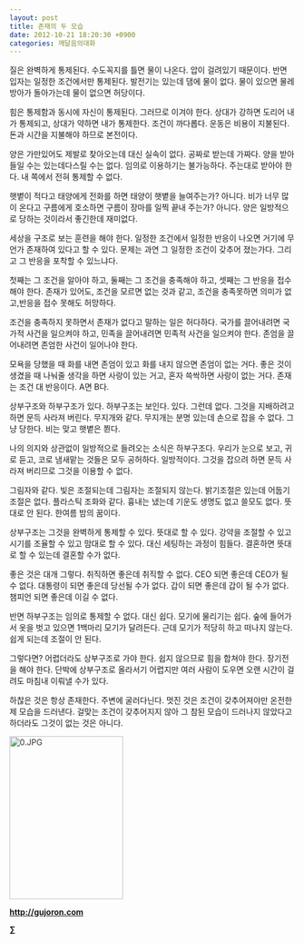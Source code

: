 ```yaml
---
layout: post
title: 존재의 두 모습
date: 2012-10-21 18:20:30 +0900
categories: 깨달음의대화
---
```

<p style="color: rgb(51, 51, 51); font-family: Tahoma, sans-serif; line-height: 19px; background-color: rgb(255, 255, 255); ">
</p>

질은 완벽하게 통제된다. 수도꼭지를 틀면 물이 나온다. 압이 걸려있기 때문이다. 반면 입자는 일정한 조건에서만 통제된다. 발전기는 있는데 댐에 물이 없다. 물이 있으면 물레방아가 돌아가는데 물이 없으면 허당이다.

힘은 통제함과 동시에 자신이 통제된다. 그러므로 이겨야 한다. 상대가 강하면 도리어 내가 통제되고, 상대가 약하면 내가 통제한다. 조건이 까다롭다. 운동은 비용이 지불된다. 돈과 시간을 지불해야 하므로 본전이다.

양은 가만있어도 제발로 찾아오는데 대신 실속이 없다. 공짜로 받는데 가짜다. 양을 받아들일 수는 있는데다스릴 수는 없다. 임의로 이용하기는 불가능하다. 주는대로 받아야 한다. 내 쪽에서 전혀 통제할 수 없다.

햇볕이 적다고 태양에게 전화를 하면 태양이 햇볕을 늘여주는가? 아니다. 비가 너무 많이 온다고 구름에게 호소하면 구름이 장마를 일찍 끝내 주는가? 아니다. 양은 일방적으로 당하는 것이라서 좋긴한데 재미없다.

세상을 구조로 보는 훈련을 해야 한다. 일정한 조건에서 일정한 반응이 나오면 거기에 무언가 존재하여 있다고 할 수 있다. 문제는 과연 그 일정한 조건이 갖추어 졌는가다. 그리고 그 반응을 포착할 수 있느냐다.

첫째는 그 조건을 알아야 하고, 둘째는 그 조건을 충족해야 하고, 셋째는 그 반응을 접수해야 한다. 존재가 있어도, 조건을 모르면 없는 것과 같고, 조건을 충족못하면 의미가 없고,반응을 접수 못해도 허망하다.

조건을 충족하지 못하면서 존재가 없다고 말하는 일은 허다하다. 국가를 끌어내려면 국가적 사건을 일으켜야 하고, 민족을 끌어내려면 민족적 사건을 일으켜야 한다. 존엄을 끌어내려면 존엄한 사건이 일어나야 한다.

모욕을 당했을 때 화를 내면 존엄이 있고 화를 내지 않으면 존엄이 없는 거다. 좋은 것이 생겼을 때 나눠줄 생각을 하면 사랑이 있는 거고, 혼자 쓱싹하면 사랑이 없는 거다. 존재는 조건 대 반응이다. A면 B다.

상부구조와 하부구조가 있다. 하부구조는 보인다. 있다. 그런데 없다. 그것을 지배하려고 하면 문득 사라져 버린다. 무지개와 같다. 무지개는 분명 있는데 손으로 잡을 수 없다. 그냥 당한다. 비는 맞고 햇볕은 쬔다.

나의 의지와 상관없이 일방적으로 들려오는 소식은 하부구조다. 우리가 눈으로 보고, 귀로 듣고, 코로 냄새맡는 것들은 모두 공허하다. 일방적이다. 그것을 잡으려 하면 문득 사라져 버리므로 그것을 이용할 수 없다.

그림자와 같다. 빛은 조절되는데 그림자는 조절되지 않는다. 밝기조절은 있는데 어둡기조절은 없다. 플라스틱 조화와 같다. 흉내는 냈는데 기운도 생명도 없고 쓸모도 없다. 뜻대로 안 된다. 한여름 밤의 꿈이다.

상부구조는 그것을 완벽하게 통제할 수 있다. 뜻대로 할 수 있다. 강약을 조절할 수 있고 시기를 조율할 수 있고 맘대로 할 수 있다. 대신 세팅하는 과정이 힘들다. 결혼하면 뜻대로 할 수 있는데 결혼할 수가 없다.

좋은 것은 대개 그렇다. 취직하면 좋은데 취직할 수 없다. CEO 되면 좋은데 CEO가 될 수 없다. 대통령이 되면 좋은데 당선될 수가 없다. 갑이 되면 좋은데 갑이 될 수가 없다. 챔피언 되면 좋은데 이길 수 없다.

반면 하부구조는 임의로 통제할 수 없다. 대신 쉽다. 모기에 물리기는 쉽다. 숲에 들어가서 옷을 벗고 있으면 1백마리 모기가 달려든다. 근데 모기가 적당히 하고 떠나지 않는다. 쉽게 되는데 조절이 안 된다.

그렇다면? 어렵더라도 상부구조로 가야 한다. 쉽지 않으므로 힘을 합쳐야 한다. 장기전을 해야 한다. 단박에 상부구조로 올라서기 어렵지만 여러 사람이 도우면 오랜 시간이 걸려도 마침내 이뤄낼 수가 있다.

하찮은 것은 항상 존재한다. 주변에 굴러다닌다. 멋진 것은 조건이 갖추어져야만 온전한 제 모습을 드러낸다. 걸맞는 조건이 갖추어지지 않아 그 참된 모습이 드러나지 않았다고 하더라도 그것이 없는 것은 아니다.











<a href="?mid=WaytoWin" target="_self" style="color: rgb(51, 51, 51); "><img src="assets/attach/images/199/290/248/123456.JPG" alt="0.JPG" title="0.JPG" width="200" height="287" rel="xe_gallery" style="border: 0px; " /></a>







**<a href="http://gujoron.com/" target="_blank" style="color: rgb(51, 51, 51); ">http://gujoron.com</a>**  


**∑**
